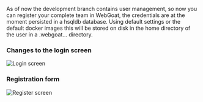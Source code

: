 As of now the development branch contains user management, so now you can register your complete team in WebGoat, the 
credentials are at the moment persisted in a hsqldb database. Using default settings or the default docker images this will be stored on disk in the home directory of the user in a .webgoat... directory.


### Changes to the login screen

![Login screen](https://raw.githubusercontent.com/wiki/WebGoat/WebGoat/images/user-management.png)

### Registration form

![Register screen](https://raw.githubusercontent.com/wiki/WebGoat/WebGoat/images/register-user.png)